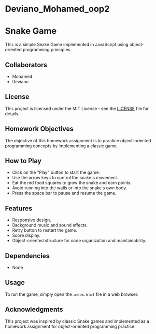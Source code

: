 # Deviano_Mohamed_oop2
# Snake Game

This is a simple Snake Game implemented in JavaScript using object-oriented programming principles.

## Collaborators

- Mohamed
- Deviano

## License

This project is licensed under the MIT License - see the [LICENSE](LICENSE) file for details.

## Homework Objectives

The objective of this homework assignment is to practice object-oriented programming concepts by implementing a classic game.

## How to Play

- Click on the "Play" button to start the game.
- Use the arrow keys to control the snake's movement.
- Eat the red food squares to grow the snake and earn points.
- Avoid running into the walls or into the snake's own body.
- Press the space bar to pause and resume the game.

## Features

- Responsive design.
- Background music and sound effects.
- Retry button to restart the game.
- Score display.
- Object-oriented structure for code organization and maintainability.

## Dependencies

- None

## Usage

To run the game, simply open the `index.html` file in a web browser.

## Acknowledgments

This project was inspired by classic Snake games and implemented as a homework assignment for object-oriented programming practice.

